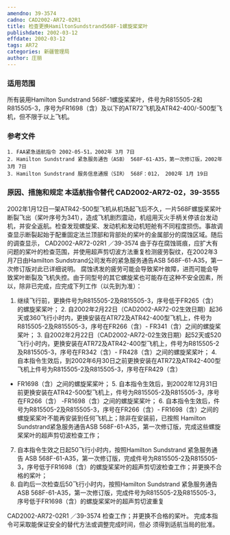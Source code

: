 ```yaml
---
amendno: 39-3574
cadno: CAD2002-AR72-02R1
title: 检查更换HamiltonSundstrand568F-1螺旋桨桨叶
publishdate: 2002-03-12
effdate: 2002-03-12
tags: AR72
categories: 新疆管理局
author: 庄丽
---
```


### 适用范围 
所有装用Hamilton Sundstrand 568F-1螺旋桨桨叶，件号为R815505-2和R815505-3，序号为FR1698（含）及以下的ATR72飞机及ATR42-400/-500型飞机，但不限于以上飞机。

### 参考文件
    1. FAA紧急适航指令 2002-05-51，2002年 3月 7日
    2. Hamilton Sundstrand 紧急服务通告（ASB） 568F-61-A35，第一次修订版，2002年 3月 7日
    3. Hamilton Sundstrand 服务信息通报（SIR） 568F：012， 2002年 1月 19日


### 原因、措施和规定 本适航指令替代 CAD2002-AR72-02，39-3555 
2002年1月12日一架ATR42-500型飞机从机场起飞后不久，一片568F螺旋桨桨叶断裂飞出（桨叶序号为341），造成飞机剧烈震动，机组用灭火手柄关停该台发动机，并安全返航。检查发现螺旋桨、发动机和发动机短舱有不同程度损伤。事故调查显示断裂起始于配重固定法兰顶部和背部处的桨叶的金属部分的腐蚀区域。随后的调查显示，
 CAD2002-AR72-02R1 ／39-3574 
由于存在腐蚀斑痕，应扩大有问题的桨叶的检查范围，并使用超声剪切波方法重复检测疲劳裂纹，在2002年3月7日由Hamilton Sundstrand公司发布的紧急服务通告ASB 568F-61-A35，第一次修订版对此已详细说明。 
    腐蚀诱发的疲劳可能会导致桨叶故障，进而可能会导致桨叶断裂及飞机失控。由于同型号的其它螺旋桨也可能存在这种不安全因素，所以，除非已完成，应完成下列工作（以先到为准）： 
1. 继续飞行前，更换件号为R815505-2及R815505-3，序号低于FR265（含）的螺旋桨桨叶； 
    2. 自2002年2月22日（CAD2002-AR72-02生效日期）起36天或360飞行小时内，更换安装在ATR72及ATR42-400型飞机上，件号为R815505-2及R815505-3，序号在FR266（含）- FR341（含）之间的螺旋桨桨叶； 
    3. 自2002年2月22日（CAD2002-AR72-02生效日期）起52天或520飞行小时内，更换安装在ATR72及ATR42-400型飞机上，件号为R815505-2及R815505-3，序号在FR342（含）- FR428（含）之间的螺旋桨桨叶； 
    4. 自本指令生效后，到2002年6月30日之前更换安装在ATR72及ATR42-400型飞机上件号为R815505-2及R815505-3，序号在FR429（含）

- FR1698（含）之间的螺旋桨桨叶； 
    5. 自本指令生效后，到2002年12月31日前更换安装在ATR42-500型飞机上，件号为R815505-2及R815505-3，序号在FR266（含） -FR1698（含）之间的螺旋桨桨叶； 
    6. 自本指令生效后，件号为R815505-2及R815505-3，序号在FR266（含）- FR1698（含）之间的螺旋桨桨叶不能再安装到任何飞机上；除非在安装前，已按照 Hamilton Sundstrand紧急服务通告ASB 568F-61-A35，第一次修订版，完成这些螺旋桨桨叶的超声剪切波检查工作； 
7. 自本指令生效之日起50飞行小时内，按照Hamilton Sundstrand 紧急服务通告 ASB 568F-61-A35，第一次修订版，完成件号为R815505-2及R815505-3，序号低于FR1698（含）的螺旋桨桨叶的超声剪切波检查工作；并更换不合格的桨叶； 
8. 自昀后一次检查后50飞行小时内，按照Hamilton Sundstrand 紧急服务通告ASB 568F-61-A35，第一次修订版，完成件号为R815505-2及R815505-3，序号低于FR1698（含）的螺旋桨桨叶的超声剪切波重复

 CAD2002-AR72-02R1 ／39-3574 
检查工作；并更换不合格的桨叶。     完成本指令可采取能保证安全的替代方法或调整完成时间，但必
须得到适航当局的批准。
